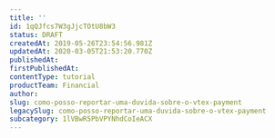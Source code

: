 ```yaml
---
title: ''
id: 1qQJfcs7W3gJjcTOtU8bW3
status: DRAFT
createdAt: 2019-05-26T23:54:56.981Z
updatedAt: 2020-03-05T21:53:20.770Z
publishedAt: 
firstPublishedAt: 
contentType: tutorial
productTeam: Financial
author: 
slug: como-posso-reportar-uma-duvida-sobre-o-vtex-payment
legacySlug: como-posso-reportar-uma-duvida-sobre-o-vtex-payment
subcategory: 1lVBwR5PbVPYNhdCoIeACX
---
```



